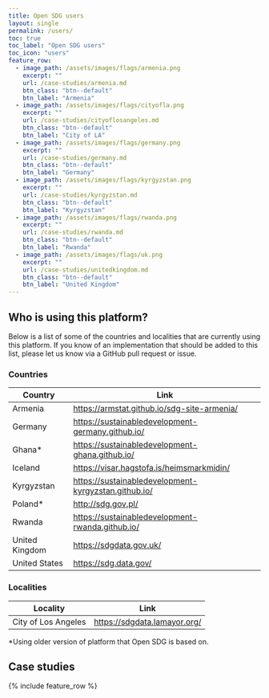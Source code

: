 ```yaml
---
title: Open SDG users
layout: single
permalink: /users/
toc: true
toc_label: "Open SDG users"
toc_icon: "users"
feature_row:
  - image_path: /assets/images/flags/armenia.png
    excerpt: ""
    url: /case-studies/armenia.md
    btn_class: "btn--default"
    btn_label: "Armenia"
  - image_path: /assets/images/flags/cityofla.png
    excerpt: ""
    url: /case-studies/cityoflosangeles.md
    btn_class: "btn--default"
    btn_label: "City of LA"
  - image_path: /assets/images/flags/germany.png
    excerpt: ""
    url: /case-studies/germany.md
    btn_class: "btn--default"
    btn_label: "Germany"
  - image_path: /assets/images/flags/kyrgyzstan.png
    excerpt: ""
    url: /case-studies/kyrgyzstan.md
    btn_class: "btn--default"
    btn_label: "Kyrgyzstan"
  - image_path: /assets/images/flags/rwanda.png
    excerpt: ""
    url: /case-studies/rwanda.md
    btn_class: "btn--default"
    btn_label: "Rwanda"
  - image_path: /assets/images/flags/uk.png
    excerpt: ""
    url: /case-studies/unitedkingdom.md
    btn_class: "btn--default"
    btn_label: "United Kingdom"
---
```


## Who is using this platform?

Below is a list of some of the countries and localities that are currently using this platform. If you know of an implementation that should be added to this list, please let us know via a GitHub pull request or issue.

### Countries

|Country|Link|
|----|----|
|Armenia|<https://armstat.github.io/sdg-site-armenia/>|
|Germany|<https://sustainabledevelopment-germany.github.io/>|
|Ghana* |<https://sustainabledevelopment-ghana.github.io/>|
|Iceland|<https://visar.hagstofa.is/heimsmarkmidin/>|
|Kyrgyzstan|<https://sustainabledevelopment-kyrgyzstan.github.io/>|
|Poland* |<http://sdg.gov.pl/>|
|Rwanda|<https://sustainabledevelopment-rwanda.github.io/>|
|United Kingdom|<https://sdgdata.gov.uk/>|
|United States|<https://sdg.data.gov/>|



### Localities

|Locality|Link|
|----|----|
|City of Los Angeles|<https://sdgdata.lamayor.org/>|

\*Using older version of platform that Open SDG is based on.

## Case studies

{% include feature_row %}
